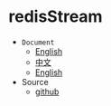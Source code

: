 # redisStream

- `Document`
    - [English](https://farseer-go.gitee.io/en-us/)
    - [中文](https://farseer-go.gitee.io/)
    - [English](https://farseer-go.github.io/doc/en-us/)
- Source
    - [github](https://github.com/farseer-go/fs)
  